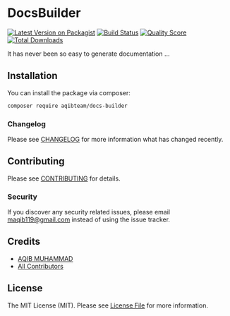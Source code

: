 # DocsBuilder

[![Latest Version on Packagist](https://img.shields.io/packagist/v/aqibteam/docs-builder.svg?style=flat-square)](https://packagist.org/packages/aqibteam/docs-builder)
[![Build Status](https://img.shields.io/travis/aqibteam/docs-builder/master.svg?style=flat-square)](https://travis-ci.org/aqibteam/docs-builder)
[![Quality Score](https://img.shields.io/scrutinizer/g/aqibteam/docs-builder.svg?style=flat-square)](https://scrutinizer-ci.com/g/aqibteam/docs-builder)
[![Total Downloads](https://img.shields.io/packagist/dt/aqibteam/docs-builder.svg?style=flat-square)](https://packagist.org/packages/aqibteam/docs-builder)

It has never been so easy to generate documentation ...


## Installation

You can install the package via composer:

```bash
composer require aqibteam/docs-builder
```

### Changelog

Please see [CHANGELOG](CHANGELOG.md) for more information what has changed recently.

## Contributing

Please see [CONTRIBUTING](CONTRIBUTING.md) for details.

### Security

If you discover any security related issues, please email maqib119@gmail.com instead of using the issue tracker.

## Credits

- [AQIB MUHAMMAD](https://github.com/aqibteam)
- [All Contributors](../../contributors)

## License

The MIT License (MIT). Please see [License File](LICENSE.md) for more information.
